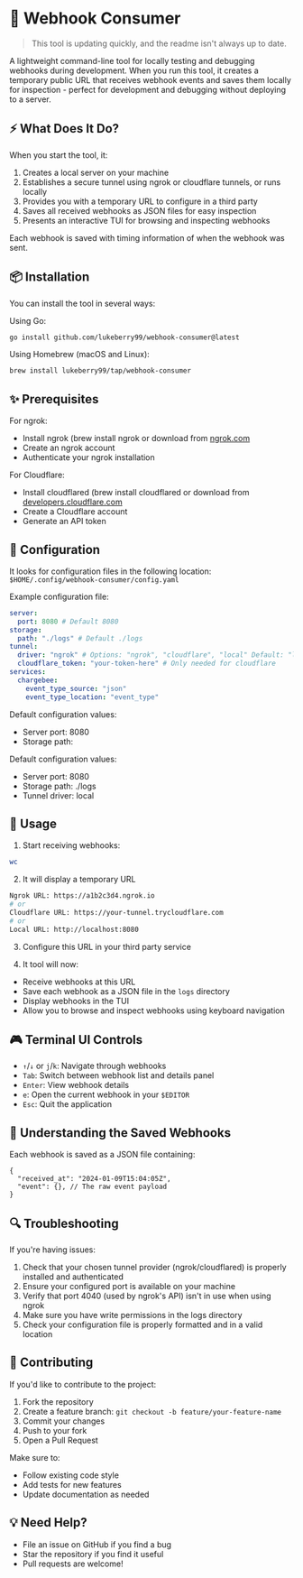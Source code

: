 # 🎯 Webhook Consumer

> This tool is updating quickly, and the readme isn't always up to date.

A lightweight command-line tool for locally testing and debugging webhooks
during development. When you run this tool, it creates a temporary public URL
that receives webhook events and saves them locally for inspection - perfect
for development and debugging without deploying to a server.

## ⚡ What Does It Do?

When you start the tool, it:

1. Creates a local server on your machine
2. Establishes a secure tunnel using ngrok or cloudflare tunnels, or runs
   locally
3. Provides you with a temporary URL to configure in a third party
4. Saves all received webhooks as JSON files for easy inspection
5. Presents an interactive TUI for browsing and inspecting webhooks

Each webhook is saved with timing information of when the webhook was sent.

## 📦 Installation

You can install the tool in several ways:

Using Go:

```bash
go install github.com/lukeberry99/webhook-consumer@latest
```

Using Homebrew (macOS and Linux):

```bash
brew install lukeberry99/tap/webhook-consumer
```

## ✨ Prerequisites

For ngrok:

- Install ngrok (brew install ngrok or download from [ngrok.com](https://ngrok.com)
- Create an ngrok account
- Authenticate your ngrok installation

For Cloudflare:

- Install cloudflared (brew install cloudflared or download from [developers.cloudflare.com](https://developers.cloudflare.com)
- Create a Cloudflare account
- Generate an API token

## 🔧 Configuration

It looks for configuration files in the following location: `$HOME/.config/webhook-consumer/config.yaml`

Example configuration file:

```yaml
server:
  port: 8080 # Default 8080
storage:
  path: "./logs" # Default ./logs
tunnel:
  driver: "ngrok" # Options: "ngrok", "cloudflare", "local" Default: "local"
  cloudflare_token: "your-token-here" # Only needed for cloudflare
services:
  chargebee:
    event_type_source: "json"
    event_type_location: "event_type"
```

Default configuration values:

- Server port: 8080
- Storage path:

Default configuration values:

- Server port: 8080
- Storage path: ./logs
- Tunnel driver: local

## 🚀 Usage

1. Start receiving webhooks:

```bash
wc
```

2. It will display a temporary URL

```bash
Ngrok URL: https://a1b2c3d4.ngrok.io
# or
Cloudflare URL: https://your-tunnel.trycloudflare.com
# or
Local URL: http://localhost:8080
```

3. Configure this URL in your third party service

4. It tool will now:

- Receive webhooks at this URL
- Save each webhook as a JSON file in the `logs` directory
- Display webhooks in the TUI
- Allow you to browse and inspect webhooks using keyboard navigation

## 🎮 Terminal UI Controls

- `↑`/`↓` or `j`/`k`: Navigate through webhooks
- `Tab`: Switch between webhook list and details panel
- `Enter`: View webhook details
- `e`: Open the current webhook in your `$EDITOR`
- `Esc`: Quit the application

## 📝 Understanding the Saved Webhooks

Each webhook is saved as a JSON file containing:

```jsonc
{
  "received_at": "2024-01-09T15:04:05Z",
  "event": {}, // The raw event payload
}
```

## 🔍 Troubleshooting

If you're having issues:

1. Check that your chosen tunnel provider (ngrok/cloudflared) is properly installed and authenticated
2. Ensure your configured port is available on your machine
3. Verify that port 4040 (used by ngrok's API) isn't in use when using ngrok
4. Make sure you have write permissions in the logs directory
5. Check your configuration file is properly formatted and in a valid location

## 🤝 Contributing

If you'd like to contribute to the project:

1. Fork the repository
2. Create a feature branch: `git checkout -b feature/your-feature-name`
3. Commit your changes
4. Push to your fork
5. Open a Pull Request

Make sure to:

- Follow existing code style
- Add tests for new features
- Update documentation as needed

## 💡 Need Help?

- File an issue on GitHub if you find a bug
- Star the repository if you find it useful
- Pull requests are welcome!
